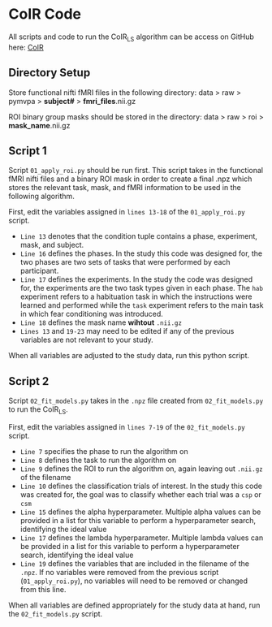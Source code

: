 # CoIR Code

All scripts and code to run the CoIR<sub>LS</sub> algorithm can be access on GitHub here:
[CoIR](https://github.com/lburleigh/lb_dissertation)


## Directory Setup

Store functional nifti fMRI files in the following directory: data > raw > pymvpa > **subject#** > **fmri_files**.nii.gz

ROI binary group masks should be stored in the directory: data > raw > roi > **mask_name**.nii.gz


## Script 1

Script `01_apply_roi.py` should be run first. This script takes in the functional fMRI nifti files and a binary ROI mask in order to create a final .npz which stores the relevant task, mask, and fMRI information to be used in the following algorithm.

First, edit the variables assigned in `lines 13-18` of the `01_apply_roi.py` script. 

- `Line 13` denotes that the condition tuple contains a phase, experiment, mask, and subject. 
- `Line 16` defines the phases. In the study this code was designed for, the two phases are two sets of tasks that were performed by each participant.
- `Line 17` defines the experiments. In the study the code was designed for, the experiments are the two task types given in each phase. The `hab` experiment refers to a habituation task in which the instructions were learned and performed while the `task` experiment refers to the main task in which fear conditioning was introduced. 
- `Line 18` defines the mask name **wihtout** `.nii.gz`
- `Lines 13` and `19-23` may need to be edited if any of the previous variables are not relevant to your study. 

When all variables are adjusted to the study data, run this python script.


## Script 2

Script `02_fit_models.py` takes in the `.npz` file created from `02_fit_models.py` to run the CoIR<sub>LS</sub>.

First, edit the variables assigned in `lines 7-19` of the `02_fit_models.py` script. 

- `Line 7` specifies the phase to run the algorithm on
- `Line 8` defines the task to run the algorithm on
- `Line 9` defines the ROI to run the algorithm on, again leaving out `.nii.gz` of the filename
- `Line 10` defines the classification trials of interest. In the study this code was created for, the goal was to classify whether each trial was a `csp` or `csm`
- `Line 15` defines the alpha hyperparameter. Multiple alpha values can be provided in a list for this variable to perform a hyperparameter search, identifying the ideal value 
- `Line 17` defines the lambda hyperparameter. Multiple lambda values can be provided in a list for this variable to perform a hyperparameter search, identifying the ideal value 
- `Line 19` defines the variables that are included in the filename of the `.npz`. If no variables were removed from the previous script (`01_apply_roi.py`), no variables will need to be removed or changed from this line.

When all variables are defined appropriately for the study data at hand, run the `02_fit_models.py` script.